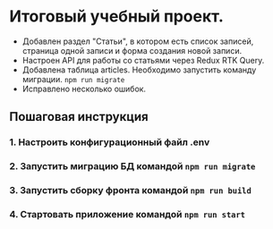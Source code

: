 # Итоговый учебный проект.

- Добавлен раздел "Статьи", в котором есть список записей, страница одной записи и форма создания новой записи.
- Настроен API для работы со статьями через Redux RTK Query.
- Добавлена таблица articles. Необходимо запустить команду миграции. `npm run migrate`
- Исправлено несколько ошибок.

## Пошаговая инструкция
### 1. Настроить конфигурационный файл .env
### 2. Запустить миграцию БД командой `npm run migrate`
### 3. Запустить сборку фронта командой `npm run build`
### 4. Стартовать приложение командой `npm run start`

